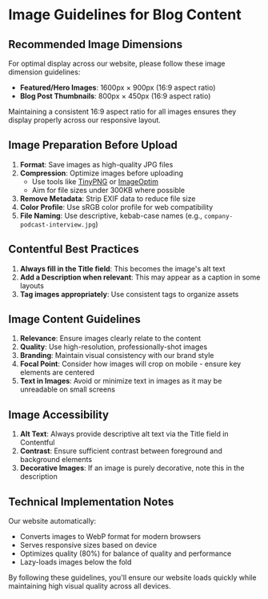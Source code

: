 # Image Guidelines for Blog Content

## Recommended Image Dimensions

For optimal display across our website, please follow these image dimension guidelines:

- **Featured/Hero Images**: 1600px × 900px (16:9 aspect ratio)
- **Blog Post Thumbnails**: 800px × 450px (16:9 aspect ratio)

Maintaining a consistent 16:9 aspect ratio for all images ensures they display properly across our responsive layout.

## Image Preparation Before Upload

1. **Format**: Save images as high-quality JPG files
2. **Compression**: Optimize images before uploading
   - Use tools like [TinyPNG](https://tinypng.com/) or [ImageOptim](https://imageoptim.com/)
   - Aim for file sizes under 300KB where possible
3. **Remove Metadata**: Strip EXIF data to reduce file size
4. **Color Profile**: Use sRGB color profile for web compatibility
5. **File Naming**: Use descriptive, kebab-case names (e.g., `company-podcast-interview.jpg`)

## Contentful Best Practices

1. **Always fill in the Title field**: This becomes the image's alt text
2. **Add a Description when relevant**: This may appear as a caption in some layouts
3. **Tag images appropriately**: Use consistent tags to organize assets

## Image Content Guidelines

1. **Relevance**: Ensure images clearly relate to the content
2. **Quality**: Use high-resolution, professionally-shot images
3. **Branding**: Maintain visual consistency with our brand style
4. **Focal Point**: Consider how images will crop on mobile - ensure key elements are centered
5. **Text in Images**: Avoid or minimize text in images as it may be unreadable on small screens

## Image Accessibility

1. **Alt Text**: Always provide descriptive alt text via the Title field in Contentful
2. **Contrast**: Ensure sufficient contrast between foreground and background elements
3. **Decorative Images**: If an image is purely decorative, note this in the description

## Technical Implementation Notes

Our website automatically:
- Converts images to WebP format for modern browsers
- Serves responsive sizes based on device
- Optimizes quality (80%) for balance of quality and performance
- Lazy-loads images below the fold

By following these guidelines, you'll ensure our website loads quickly while maintaining high visual quality across all devices. 
